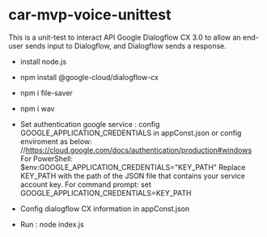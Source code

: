# car-mvp-voice-unittest
This is a unit-test to interact API Google Dialogflow CX 3.0 to allow an end-user sends input to Dialogflow, and Dialogflow sends a response.

- install node.js
- npm install @google-cloud/dialogflow-cx
- npm i file-saver
- npm i wav

- Set authentication google service : config GOOGLE_APPLICATION_CREDENTIALS in appConst.json or config enviroment as below:
//https://cloud.google.com/docs/authentication/production#windows 
For PowerShell:
$env:GOOGLE_APPLICATION_CREDENTIALS="KEY_PATH"
Replace KEY_PATH with the path of the JSON file that contains your service account key.
For command prompt:
set GOOGLE_APPLICATION_CREDENTIALS=KEY_PATH

- Config dialogflow CX information in appConst.json

- Run : node index.js
